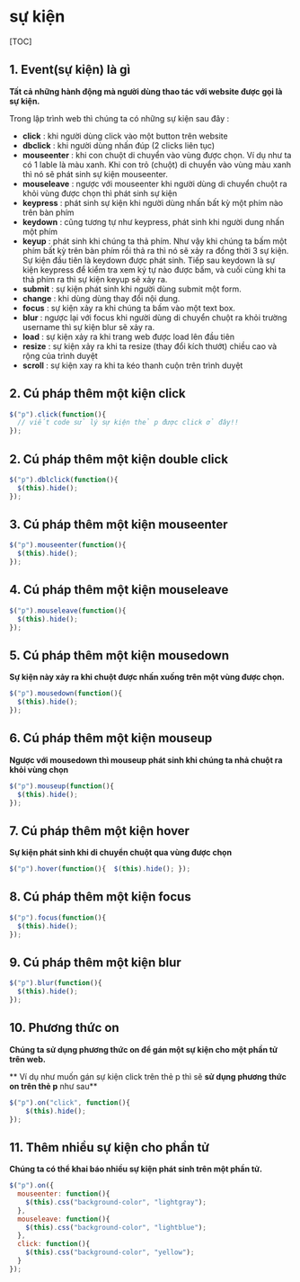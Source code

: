 # sự kiện 

[TOC]

## 1. Event(sự kiện) là gì 

**Tất cả những hành động mà người dùng thao tác với website được gọi là sự kiện.** 

Trong lập trình web thì chúng ta có những sự kiện sau đây :

- **click** : khi người dùng click vào một button trên website
- **dbclick** : khi người dùng nhấn đúp (2 clicks liên tục)
- **mouseenter** : khi con chuột di chuyển vào vùng được chọn. Ví dụ như ta có 1 lable là màu xanh. Khi con trỏ (chuột) di chuyển vào vùng màu xanh thì nó sẽ phát sinh sự kiện mouseenter.
- **mouseleave** : ngược với mouseenter khi người dùng di chuyển chuột ra khỏi vùng được chọn thì phát sinh sự kiện
- **keypress** : phát sinh sự kiện khi người dùng nhấn bất kỳ một phím nào trên bàn phím
- **keydown** : cũng tương tự như keypress, phát sinh khi người dung nhấn một phím
- **keyup** : phát sinh khi chúng ta thả phím. Như vậy khi chúng ta bấm một phím bất kỳ trên bàn phím rồi thả ra thì nó sẽ xảy ra đồng thời 3 sự kiện. Sự kiện đầu tiên là keydown được phát sinh. Tiếp sau keydown là sự kiện keypress để kiểm tra xem ký tự nào được bấm, và cuối cùng khi ta thả phím ra thì sự kiện keyup sẽ xảy ra.
- **submit** : sự kiện phát sinh khi người dùng submit một form.
- **change** : khi dùng dùng thay đổi nội dung.
- **focus** : sự kiện xảy ra khi chúng ta bấm vào một text box.
- **blur** : ngược lại với focus khi người dùng di chuyển chuột ra khỏi trường username thì sự kiện blur sẽ xảy ra.
- **load** : sự kiện xảy ra khi trang web được load lên đầu tiên
- **resize** : sự kiện xảy ra khi ta resize (thay đổi kích thướt) chiều cao và rộng của trình duyệt
- **scroll** : sự kiện xay ra khi ta kéo thanh cuộn trên trình duyệt

## 2. Cú pháp thêm một kiện click

```js
$("p").click(function(){
  // viết code sử lý sự kiện thẻ p được click ở đây!!
});
```

## 2. Cú pháp thêm một kiện double click 

```js
$("p").dblclick(function(){
  $(this).hide();
});
```

## 3. Cú pháp thêm một kiện mouseenter 

```js
$("p").mouseenter(function(){
  $(this).hide();
});
```

## 4. Cú pháp thêm một kiện mouseleave 

```js
$("p").mouseleave(function(){
  $(this).hide();
});
```

## 5. Cú pháp thêm một kiện mousedown 

**Sự kiện này xảy ra khi chuột được nhấn xuống trên một vùng được chọn.**

```js
$("p").mousedown(function(){
  $(this).hide();
});
```

## 6. Cú pháp thêm một kiện mouseup 

**Ngược với mousedown thì mouseup phát sinh khi chúng ta nhả chuột ra khỏi vùng chọn**

```js
$("p").mouseup(function(){
  $(this).hide();
});
```

## 7. Cú pháp thêm một kiện hover 

**Sự kiện phát sinh khi di chuyển chuột qua vùng được chọn**

```js
$("p").hover(function(){  $(this).hide(); });
```

## 8. Cú pháp thêm một kiện focus 

```js
$("p").focus(function(){
  $(this).hide();
});
```

## 9. Cú pháp thêm một kiện blur

```js
$("p").blur(function(){
  $(this).hide();
});
```

## 10. Phương thức on

**Chúng ta sử dụng phương thức on để gán một sự kiện cho một phần tử trên web.**

** Ví dụ như muốn gán sự kiện click trên thẻ p thì sẽ **sử dụng phương thức on trên thẻ p** như sau**

```js
$("p").on("click", function(){  
    $(this).hide(); 
});
```

## 11. Thêm nhiều sự kiện cho phần tử

**Chúng ta có thể khai báo nhiều sự kiện phát sinh trên một phần tử.** 

```js
$("p").on({
  mouseenter: function(){
    $(this).css("background-color", "lightgray");
  },
  mouseleave: function(){
    $(this).css("background-color", "lightblue");
  },
  click: function(){
    $(this).css("background-color", "yellow");
  }
});
```

